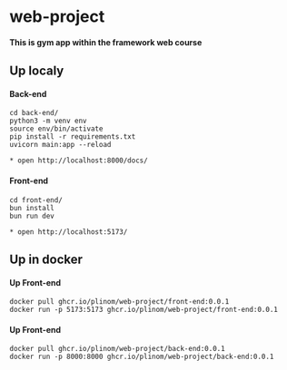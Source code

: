 # web-project

#### This is gym app within the framework web course

## Up localy

#### Back-end

```
cd back-end/
python3 -m venv env
source env/bin/activate
pip install -r requirements.txt
uvicorn main:app --reload

* open http://localhost:8000/docs/
```

#### Front-end

```
cd front-end/
bun install
bun run dev

* open http://localhost:5173/
```

## Up in docker

#### Up Front-end

```
docker pull ghcr.io/plinom/web-project/front-end:0.0.1
docker run -p 5173:5173 ghcr.io/plinom/web-project/front-end:0.0.1
```

#### Up Front-end

```
docker pull ghcr.io/plinom/web-project/back-end:0.0.1
docker run -p 8000:8000 ghcr.io/plinom/web-project/back-end:0.0.1
```

